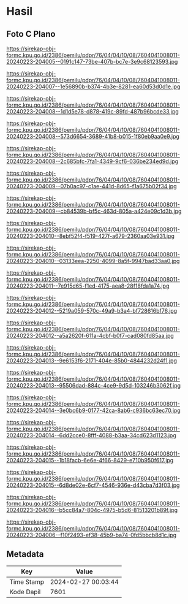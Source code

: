 # Hasil

## Foto C Plano

https://sirekap-obj-formc.kpu.go.id/2386/pemilu/pdpr/76/04/04/10/08/7604041008011-20240223-204005--0191c147-73be-407b-bc7e-3e9c68123593.jpg

https://sirekap-obj-formc.kpu.go.id/2386/pemilu/pdpr/76/04/04/10/08/7604041008011-20240223-204007--1e56890b-b374-4b3e-8281-ea60d53d0d1e.jpg

https://sirekap-obj-formc.kpu.go.id/2386/pemilu/pdpr/76/04/04/10/08/7604041008011-20240223-204008--1d1d5e78-d878-419c-89fd-487b96bcde33.jpg

https://sirekap-obj-formc.kpu.go.id/2386/pemilu/pdpr/76/04/04/10/08/7604041008011-20240223-204008--573d6654-3689-41b8-b015-1f80eb9aa0e9.jpg

https://sirekap-obj-formc.kpu.go.id/2386/pemilu/pdpr/76/04/04/10/08/7604041008011-20240223-204008--2c685bfc-7fa1-4349-9cf6-036be234ed9d.jpg

https://sirekap-obj-formc.kpu.go.id/2386/pemilu/pdpr/76/04/04/10/08/7604041008011-20240223-204009--07b0ac97-c1ae-441d-8d65-f1a675b02f34.jpg

https://sirekap-obj-formc.kpu.go.id/2386/pemilu/pdpr/76/04/04/10/08/7604041008011-20240223-204009--cb84539b-bf5c-463d-805a-a424e09c1d3b.jpg

https://sirekap-obj-formc.kpu.go.id/2386/pemilu/pdpr/76/04/04/10/08/7604041008011-20240223-204010--8ebf52f4-f519-427f-a679-2360aa03e931.jpg

https://sirekap-obj-formc.kpu.go.id/2386/pemilu/pdpr/76/04/04/10/08/7604041008011-20240223-204010--03133eea-2250-4099-8a5f-9947bad33aa0.jpg

https://sirekap-obj-formc.kpu.go.id/2386/pemilu/pdpr/76/04/04/10/08/7604041008011-20240223-204011--7e915d65-f1ed-4175-aea8-28f18fda1a74.jpg

https://sirekap-obj-formc.kpu.go.id/2386/pemilu/pdpr/76/04/04/10/08/7604041008011-20240223-204012--5219a059-570c-49a9-b3a4-bf728616bf76.jpg

https://sirekap-obj-formc.kpu.go.id/2386/pemilu/pdpr/76/04/04/10/08/7604041008011-20240223-204012--a5a2620f-611a-4cbf-b0f7-cad080fd85aa.jpg

https://sirekap-obj-formc.kpu.go.id/2386/pemilu/pdpr/76/04/04/10/08/7604041008011-20240223-204013--9e6153f6-2171-404e-85b0-4844232d24f1.jpg

https://sirekap-obj-formc.kpu.go.id/2386/pemilu/pdpr/76/04/04/10/08/7604041008011-20240223-204013--95506dad-884c-4ce9-9d5d-103246b3062f.jpg

https://sirekap-obj-formc.kpu.go.id/2386/pemilu/pdpr/76/04/04/10/08/7604041008011-20240223-204014--3e0bc6b9-0177-42ca-8ab6-c936bc63ec70.jpg

https://sirekap-obj-formc.kpu.go.id/2386/pemilu/pdpr/76/04/04/10/08/7604041008011-20240223-204014--6dd2cce0-8fff-4088-b3aa-34cd623d1123.jpg

https://sirekap-obj-formc.kpu.go.id/2386/pemilu/pdpr/76/04/04/10/08/7604041008011-20240223-204015--1b18facb-6e6e-4f66-8429-e710b950f617.jpg

https://sirekap-obj-formc.kpu.go.id/2386/pemilu/pdpr/76/04/04/10/08/7604041008011-20240223-204015--6d8de02e-6cf7-4546-936e-d43cba7d3f03.jpg

https://sirekap-obj-formc.kpu.go.id/2386/pemilu/pdpr/76/04/04/10/08/7604041008011-20240223-204016--b5cc84a7-804c-4975-b5d6-81513201b89f.jpg

https://sirekap-obj-formc.kpu.go.id/2386/pemilu/pdpr/76/04/04/10/08/7604041008011-20240223-204006--f10f2493-ef38-45b9-ba74-0fd5bbcb8d1c.jpg


## Metadata

| Key        | Value               |
| ---------- | ------------------- |
| Time Stamp | 2024-02-27 00:03:44 |
| Kode Dapil | 7601                |



